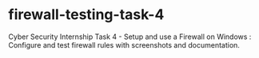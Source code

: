 # firewall-testing-task-4
Cyber Security Internship Task 4 - Setup and use a Firewall on Windows : Configure and test firewall rules with screenshots and documentation.
